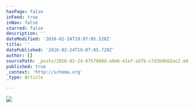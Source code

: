```yaml
---
hasPage: false
inFeed: true
inNav: false
starred: false
description: ''
dateModified: '2016-02-24T19:07:05.528Z'
title: ''
datePublished: '2016-02-24T19:07:05.720Z'
author: []
sourcePath: _posts/2016-02-24-0757098d-a9eb-41ef-a5fb-c7d3b9bb2ac2.md
published: true
_context: 'http://schema.org'
_type: Article

---
```

![](https://the-grid-user-content.s3-us-west-2.amazonaws.com/53af76ca-987c-4c88-b82b-3937fa63b7fb.jpg)